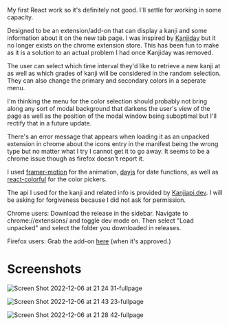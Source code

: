 My first React work so it's definitely not good. I'll settle for working in some capacity.

Designed to be an extension/add-on that can display a kanji and some information about it on the new tab page. I was inspired by [Kanjiday](https://kanjiday.com/) but it no longer exists on the chrome extension store. This has been fun to make as it is a solution to an actual problem I had once Kanjiday was removed. 

The user can select which time interval they'd like to retrieve a new kanji at as well as which grades of kanji will be considered in the random selection. They can also change the primary and secondary colors in a seperate menu. 

I'm thinking the menu for the color selection should probably not bring along any sort of modal background that darkens the user's view of the page as well as the position of the modal window being suboptimal but I'll rectify that in a future update.

There's an error message that appears when loading it as an unpacked extension in chrome about the icons entry in the manifest being the wrong type but no matter what I try I cannot get it to go away. It seems to be a chrome issue though as firefox doesn't report it. 

I used [framer-motion](https://www.framer.com/motion/) for the animation, [dayjs](https://day.js.org/) for date functions, as well as [react-colorful](https://omgovich.github.io/react-colorful/) for the color pickers. 

The api I used for the kanji and related info is provided by [Kanjiapi.dev](https://kanjiapi.dev/). I will be asking for forgiveness because I did not ask for permission. 

Chrome users: Download the release in the sidebar. Navigate to chrome://extensions/ and toggle dev mode on. Then select "Load unpacked" and select the folder you downloaded in releases. 

Firefox users: Grab the add-on [here](https://addons.mozilla.org/en-US/firefox/addon/kanjistart/) (when it's approved.)

# Screenshots

![Screen Shot 2022-12-06 at 21 24 31-fullpage](https://user-images.githubusercontent.com/50127921/206073075-16d9c76a-a2be-4c4b-8b87-f2c30a025053.png)

![Screen Shot 2022-12-06 at 21 43 23-fullpage](https://user-images.githubusercontent.com/50127921/206075046-95c9d277-ad89-4651-b396-a2087aeebc8c.png)

![Screen Shot 2022-12-06 at 21 28 42-fullpage](https://user-images.githubusercontent.com/50127921/206073086-d1b642f9-117f-404f-9754-a9b7aed4afb6.png)

